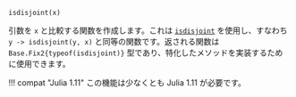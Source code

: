 ```
isdisjoint(x)
```

引数を `x` と比較する関数を作成します。これは [`isdisjoint`](@ref) を使用し、すなわち `y -> isdisjoint(y, x)` と同等の関数です。返される関数は `Base.Fix2{typeof(isdisjoint)}` 型であり、特化したメソッドを実装するために使用できます。

!!! compat "Julia 1.11"
    この機能は少なくとも Julia 1.11 が必要です。


